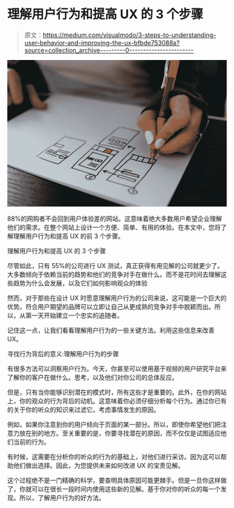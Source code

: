 # 理解用户行为和提高 UX 的 3 个步骤

> 原文：<https://medium.com/visualmodo/3-steps-to-understanding-user-behavior-and-improving-the-ux-bfbde753088a?source=collection_archive---------0----------------------->

![](img/760ec9ff45418f82a8411e833359e5a2.png)

88%的网购者不会回到用户体验差的网站。这意味着绝大多数用户希望企业理解他们的需求。在整个网站上设计一个方便、简单、有用的体验。在本文中，您将了解理解用户行为和提高 UX 的前 3 个步骤。

理解用户行为和提高 UX 的 3 个步骤

尽管如此，只有 55%的公司进行 UX 测试，真正获得有用见解的公司就更少了。大多数倾向于依赖当前的趋势和他们的竞争对手在做什么。而不是花时间去理解这些趋势为什么会发展，以及它们如何影响观众的体验

然而，对于那些在设计 UX 时愿意理解用户行为的公司来说，这可能是一个巨大的优势。符合用户期望的品牌可以立即让自己从更成熟的竞争对手中脱颖而出。所以，从第一天开始建立一个忠实的追随者。

记住这一点，让我们看看理解用户行为的一些关键方法。利用这些信息来改善 UX。

寻找行为背后的意义:理解用户行为的步骤

有很多方法可以洞察用户行为。今天，你甚至可以使用基于视频的用户研究平台来了解你的客户在做什么。思考，以及他们对你公司的总体反应。

但是，只有当你能够识别潜在的模式时，所有这些才是重要的。此外，在你的网站上，你的观众的行为背后的动机。这意味着你必须仔细分析每个行为。通过你已有的关于你的听众的知识来过滤它。考虑事情发生的原因。

例如，如果你注意到你的用户倾向于页面的某一部分。所以，即使你希望他们把注意力放在别的地方。至关重要的是，你要寻找潜在的原因，而不仅仅是试图适应他们当前的行为。

有时候，这需要在分析你的听众的行为的基础上，对他们进行采访。因为这可以帮助他们做出选择。因此，为您提供未来如何改进 UX 的宝贵见解。

这个过程绝不是一门精确的科学，要查明具体原因可能更棘手。但是一旦你这样做了，你就可以在很长一段时间内使用这些新的见解。基于你对你的听众的每一个发现。所以，了解用户行为的好方法。